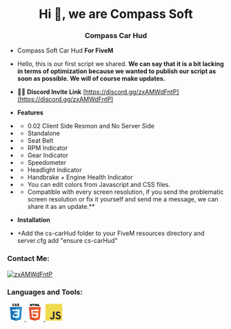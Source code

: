 <h1 align="center">Hi 👋, we are Compass Soft</h1>
<h3 align="center">Compass Car Hud</h3>

- Compass Soft Car Hud **For FiveM**

- Hello, this is our first script we shared. **We can say that it is a bit lacking in terms of optimization because we wanted to publish our script as soon as possible. We will of course make updates.**

- 👨‍💻 **Discord Invite Link** [https://discord.gg/zxAMWdFntP](https://discord.gg/zxAMWdFntP)

- **Features**
- + 0.02 Client Side Resmon and No Server Side 
- + Standalone 
- + Seat Belt 
- + RPM Indicator 
- + Gear Indicator 
- + Speedometer 
- + Headlight Indicator 
- + Handbrake + Engine Health Indicator 
- + You can edit colors from Javascript and CSS files. 
- + Compatible with every screen resolution, if you send the problematic screen resolution or fix it yourself and send me a message, we can share it as an update.**

- **Installation** 
- +Add the cs-carHud folder to your FiveM resources directory and server.cfg add "ensure cs-carHud"

<h3 align="left">Contact Me:</h3>
<p align="left">
<a href="https://discord.gg/zxAMWdFntP" target="blank"><img align="center" src="https://raw.githubusercontent.com/rahuldkjain/github-profile-readme-generator/master/src/images/icons/Social/discord.svg" alt="zxAMWdFntP" height="30" width="40" /></a>
</p>

<h3 align="left">Languages and Tools:</h3>
<p align="left"> <a href="https://www.w3schools.com/css/" target="_blank" rel="noreferrer"> <img src="https://raw.githubusercontent.com/devicons/devicon/master/icons/css3/css3-original-wordmark.svg" alt="css3" width="40" height="40"/><a href="https://www.w3.org/html/" target="_blank" rel="noreferrer"> <img src="https://raw.githubusercontent.com/devicons/devicon/master/icons/html5/html5-original-wordmark.svg" alt="html5" width="40" height="40"/> </a> <a href="https://developer.mozilla.org/en-US/docs/Web/JavaScript" target="_blank" rel="noreferrer"> <img src="https://raw.githubusercontent.com/devicons/devicon/master/icons/javascript/javascript-original.svg" alt="javascript" width="40" height="40"/> </a> </p>
